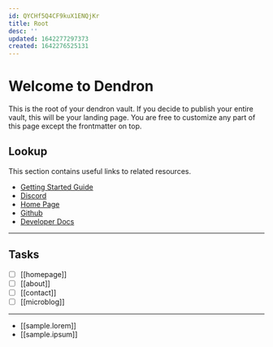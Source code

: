```yaml
---
id: QYCHf5Q4CF9kuX1ENQjKr
title: Root
desc: ''
updated: 1642277297373
created: 1642276525131
---
```

# Welcome to Dendron

This is the root of your dendron vault. If you decide to publish your entire vault, this will be your landing page. You are free to customize any part of this page except the frontmatter on top.

## Lookup

This section contains useful links to related resources.

- [Getting Started Guide](https://link.dendron.so/6b25)
- [Discord](https://link.dendron.so/6b23)
- [Home Page](https://wiki.dendron.so/)
- [Github](https://link.dendron.so/6b24)
- [Developer Docs](https://docs.dendron.so/)

---

## Tasks

- [ ] [[homepage]]
- [ ] [[about]]
- [ ] [[contact]]
- [ ] [[microblog]]

---

- [[sample.lorem]]
- [[sample.ipsum]]

